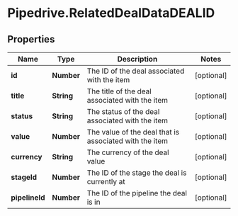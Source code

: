 # Pipedrive.RelatedDealDataDEALID

## Properties

Name | Type | Description | Notes
------------ | ------------- | ------------- | -------------
**id** | **Number** | The ID of the deal associated with the item | [optional] 
**title** | **String** | The title of the deal associated with the item | [optional] 
**status** | **String** | The status of the deal associated with the item | [optional] 
**value** | **Number** | The value of the deal that is associated with the item | [optional] 
**currency** | **String** | The currency of the deal value | [optional] 
**stageId** | **Number** | The ID of the stage the deal is currently at | [optional] 
**pipelineId** | **Number** | The ID of the pipeline the deal is in | [optional] 


